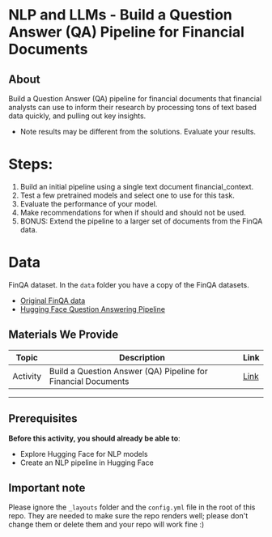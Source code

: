<h1>
  <span class="prefix"></span>
  <span class="headline">NLP and LLMs - Build a Question Answer (QA) Pipeline for Financial Documents</span>
</h1>


## About
Build a Question Answer (QA) pipeline for financial documents that financial analysts can use to inform their research by processing tons of text based data quickly, and pulling out key insights.

- Note results may be different from the solutions. Evaluate your results. 

# Steps:
1. Build an initial pipeline using a single text document financial_context.
1. Test a few pretrained models and select one to use for this task.
1. Evaluate the performance of your model.
1. Make recommendations for when if should and should not be used.
1. BONUS: Extend the pipeline to a larger set of documents from the FinQA data.

# Data
FinQA dataset.
In the `data` folder you have a copy of the FinQA datasets. 
- [Original FinQA data](https://finqasite.github.io/index.html)
- [Hugging Face Question Answering Pipeline](https://huggingface.co/docs/transformers/v4.51.3/en/main_classes/pipelines#transformers.QuestionAnsweringPipeline)

## Materials We Provide

| Topic | Description | Link |
| --- | --- | --- |
| Activity |  Build a Question Answer (QA) Pipeline for Financial Documents | [Link](./lab-nlp-llms-qa-docs.ipynb)|

---

## Prerequisites
**Before this activity, you should already be able to**:
- Explore Hugging Face for NLP models 
- Create an NLP pipeline in Hugging Face


## Important note
Please ignore the `_layouts` folder and the `config.yml` file in the root of this repo.  They are needed to make sure the repo renders well; please don't change them or delete them and your repo will work fine :)
